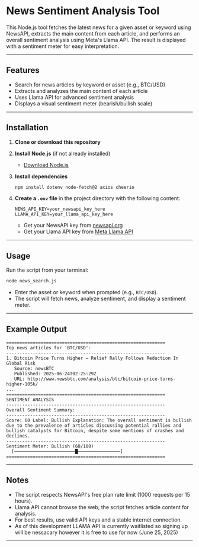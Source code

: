 # News Sentiment Analysis Tool

This Node.js tool fetches the latest news for a given asset or keyword using NewsAPI, extracts the main content from each article, and performs an overall sentiment analysis using Meta's Llama API. The result is displayed with a sentiment meter for easy interpretation.

---

## Features
- Search for news articles by keyword or asset (e.g., BTC/USD)
- Extracts and analyzes the main content of each article
- Uses Llama API for advanced sentiment analysis
- Displays a visual sentiment meter (bearish/bullish scale)

---

## Installation

1. **Clone or download this repository**

2. **Install Node.js** (if not already installed)
   - [Download Node.js](https://nodejs.org/)

3. **Install dependencies**
   ```sh
   npm install dotenv node-fetch@2 axios cheerio
   ```

4. **Create a `.env` file** in the project directory with the following content:
   ```env
   NEWS_API_KEY=your_newsapi_key_here
   LLAMA_API_KEY=your_llama_api_key_here
   ```
   - Get your NewsAPI key from [newsapi.org](https://newsapi.org/)
   - Get your Llama API key from [Meta Llama API](https://llama.developer.meta.com/)

---

## Usage

Run the script from your terminal:
```sh
node news_search.js
```
- Enter the asset or keyword when prompted (e.g., `BTC/USD`).
- The script will fetch news, analyze sentiment, and display a sentiment meter.

---

## Example Output
```
============================================================
Top news articles for 'BTC/USD':
------------------------------------------------------------
1. Bitcoin Price Turns Higher — Relief Rally Follows Reduction In Global Risk
   Source: newsBTC
   Published: 2025-06-24T02:25:29Z
   URL: http://www.newsbtc.com/analysis/btc/bitcoin-price-turns-higher-105k/
...
============================================================
SENTIMENT ANALYSIS
------------------------------------------------------------
Overall Sentiment Summary:
------------------------------------------------------------
Score: 60 Label: Bullish Explanation: The overall sentiment is bullish due to the prevalence of articles discussing potential rallies and bullish catalysts for Bitcoin, despite some mentions of crashes and declines.
------------------------------------------------------------
Sentiment Meter: Bullish (60/100)
  [───────────────────────█────────────────]
============================================================
```

---

## Notes
- The script respects NewsAPI's free plan rate limit (1000 requests per 15 hours).
- Llama API cannot browse the web; the script fetches article content for analysis.
- For best results, use valid API keys and a stable internet connection.
- As of this development LLAMA API is currently waitlisted so signing up will be nessacary however it is free to use for now
  (June 25, 2025)

---

